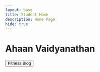 ```yaml
---
layout: base
title: Student Home 
description: Home Page
hide: true
---
```


# Ahaan Vaidyanathan 


<a href="{{site.baseurl}}/fitness-blog/"><button>Fitness Blog</button></a>
